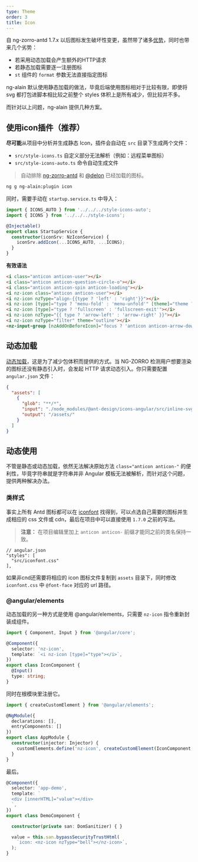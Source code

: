 ```yaml
---
type: Theme
order: 3
title: Icon
---
```


自 ng-zorro-antd 1.7.x 以后图标发生破坏性变更，虽然带了诸多[优势](https://ng.ant.design/components/icon/zh#svg-%E5%9B%BE%E6%A0%87)，同时也带来几个劣势：

- 若采用动态加载会产生额外的HTTP请求
- 若静态加载需要逐一注册图标
- `st` 组件的 `format` 参数无法直接指定图标

ng-alain 默认使用静态加载的做法，毕竟后端使用图标相对于比较有限，即使将 svg 都打包进脚本相比较之前整个 styles 体积上是所有减少，但比较并不多。

而针对以上问题，ng-alain 提供几种方案。

## 使用icon插件（推荐）

**尽可能**从项目中分析并生成静态 Icon，插件会自动在 `src` 目录下生成两个文件：

- `src/style-icons.ts` 自定义部分无法解析（例如：远程菜单图标）
- `src/style-icons-auto.ts` 命令自动生成文件

> 自动排除 [ng-zorro-antd](https://github.com/NG-ZORRO/ng-zorro-antd/blob/master/components/icon/nz-icon.service.ts#L6) 和 [@delon](https://github.com/ng-alain/delon/blob/master/packages/theme/src/theme.module.ts#L33) 已经加载的图标。

```bash
ng g ng-alain:plugin icon
```

同时，需要手动在 `startup.service.ts` 中导入：

```ts
import { ICONS_AUTO } from '../../../style-icons-auto';
import { ICONS } from '../../../style-icons';

@Injectable()
export class StartupService {
  constructor(iconSrv: NzIconService) {
    iconSrv.addIcon(...ICONS_AUTO, ...ICONS);
  }
}
```

**有效语法**

```html
<i class="anticon anticon-user"></i>
<i class="anticon anticon-question-circle-o"></i>
<i class="anticon anticon-spin anticon-loading"></i>
<i nz-icon class="anticon anticon-user"></i>
<i nz-icon nzType="align-{{type ? 'left' : 'right'}}"></i>
<i nz-icon [type]="type ? 'menu-fold' : 'menu-unfold'" [theme]="theme ? 'outline' : 'fill'"></i>
<i nz-icon [type]="type ? 'fullscreen' : 'fullscreen-exit'"></i>
<i nz-icon nzType="{{ type ? 'arrow-left' : 'arrow-right' }}"></i>
<i nz-icon nzType="filter" theme="outline"></i>
<nz-input-group [nzAddOnBeforeIcon]="focus ? 'anticon anticon-arrow-down' : 'anticon anticon-search'"></nz-input-group>
```

## 动态加载

[动态加载](https://ng.ant.design/components/icon/zh#%E9%9D%99%E6%80%81%E5%8A%A0%E8%BD%BD%E4%B8%8E%E5%8A%A8%E6%80%81%E5%8A%A0%E8%BD%BD)，这是为了减少包体积而提供的方式。当 NG-ZORRO 检测用户想要渲染的图标还没有静态引入时，会发起 HTTP 请求动态引入。你只需要配置 `angular.json` 文件：

```json
{
  "assets": [
    {
      "glob": "**/*",
      "input": "./node_modules/@ant-design/icons-angular/src/inline-svg/",
      "output": "/assets/"
    }
  ]
}
```

## 动态使用

不管是静态或动态加载，依然无法解决原始方法 `class="anticon anticon-"` 的便利性，毕竟字符串就是字符串并非 Angular 模板无法被解析，而针对这个问题，提供两种解决办法。

### 类样式

事实上所有 Antd 图标都可以在 [iconfont](http://www.iconfont.cn/collections/detail?spm=a313x.7781069.1998910419.d9df05512&cid=9402) 找得到，可以点选自己需要的图标并生成相应的 css 文件或 cdn，最后在项目中可以直接使用 `1.7.0` 之前的写法。

> **注意：** 在项目编辑里加上 `anticon anticon-` 前缀才能同之前的类名保持一致。

```
// angular.json
"styles": [
  "src/iconfont.css"
],
```

如果非cnd还需要将相应的 icon 图标文件复制到 `assets` 目录下，同时修改 `iconfont.css` 中 `@font-face` 对应的 url 路径。

### @angular/elements

动态加载的另一种方式是使用 @angular/elements，只需要 `nz-icon` 指令重新封装成组件。

```ts
import { Component, Input } from '@angular/core';

@Component({
  selector: 'nz-icon',
  template: `<i nz-icon [type]="type"></i>`,
})
export class IconComponent {
  @Input()
  type: string;
}
```

同时在根模块里注册它。

```ts
import { createCustomElement } from '@angular/elements';

@NgModule({
  declarations: [],
  entryComponents: []
})
export class AppModule {
  constructor(injector: Injector) {
    customElements.define('nz-icon', createCustomElement(IconComponent, { injector }));
  }
}
```

最后。

```ts
@Component({
  selector: 'app-demo',
  template: `
  <div [innerHTML]="value"></div>
  `,
})
export class DemoComponent {

  constructor(private san: DomSanitizer) { }

  value = this.san.bypassSecurityTrustHtml(
    `icon: <nz-icon nzType="bell"></nz-icon>`,
  );
}
```
